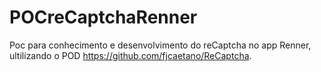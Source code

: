 # POCreCaptchaRenner
Poc para conhecimento e desenvolvimento do reCaptcha no app Renner, ultilizando o POD https://github.com/fjcaetano/ReCaptcha.



